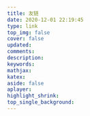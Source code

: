 ```yaml
---
title: 友链
date: 2020-12-01 22:19:45
type: link
top_img: false
cover: false
updated:
comments:
description:
keywords:
mathjax:
katex:
aside: false
aplayer:
highlight_shrink:
top_single_background:
---
```


